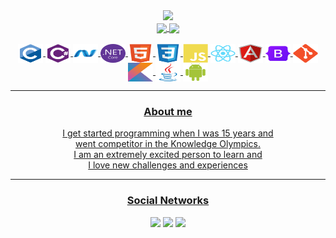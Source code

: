 
<div align="center">
    <img src="https://readme-typing-svg.herokuapp.com?color=%230C8CFF&size=22&center=true&multiline=true&width=570&height=60&lines=Welcome+to+my+repository;+my+name+is+Thiago+Yuri.;"/>
<div>
  <a href="https://github.com/ThiagoYuri">
  <img align="center"height="180em" src="https://github-readme-stats.vercel.app/api?username=ThiagoYuri&show_icons=true&theme=react&include_all_commits=true&count_private=false"/> 
  <img align="center" height="180em" src="https://github-readme-stats.vercel.app/api/top-langs/?username=ThiagoYuri&layout=compact&langs_count=7&theme=react"/>
</div>

<div style="display: inline_block"><br> 
  <img align="center" alt="Th-c" height="30" width="40" src="https://raw.githubusercontent.com/devicons/devicon/master/icons/c/c-original.svg">
  <img align="center" alt="Th-csharp" height="30" width="40" src="https://raw.githubusercontent.com/devicons/devicon/master/icons/csharp/csharp-plain.svg">  
  <img align="center" alt="Th-dot-net" height="30" width="40" src="https://raw.githubusercontent.com/devicons/devicon/master/icons/dot-net/dot-net-original.svg">
  <img align="center" alt="Th-java" height="30" width="40" src="https://raw.githubusercontent.com/devicons/devicon/master/icons/dotnetcore/dotnetcore-original.svg">  
  
  <img align="center" alt="Th-HTML" height="30" width="40" src="https://raw.githubusercontent.com/devicons/devicon/master/icons/html5/html5-original.svg">
  <img align="center" alt="Th-CSS" height="30" width="40" src="https://raw.githubusercontent.com/devicons/devicon/master/icons/css3/css3-original.svg">
  
  <img align="center" alt="Th-Js" height="30" width="40" src="https://raw.githubusercontent.com/devicons/devicon/master/icons/javascript/javascript-plain.svg">
  <img align="center" alt="Th-java" height="30" width="40" src="https://raw.githubusercontent.com/devicons/devicon/master/icons/react/react-original.svg">
  <img align="center" alt="Th-java" height="30" width="40" src="https://raw.githubusercontent.com/devicons/devicon/master/icons/angularjs/angularjs-original.svg">  
  <img align="center" alt="Th-java" height="30" width="40" src="https://raw.githubusercontent.com/devicons/devicon/master/icons/bootstrap/bootstrap-original.svg">  
  
  <img align="center" alt="Th-github" height="30" width="40" src="https://raw.githubusercontent.com/devicons/devicon/master/icons/git/git-original.svg">
  <img align="center" alt="Th-kotlin" height="30" width="40" src="https://raw.githubusercontent.com/devicons/devicon/master/icons/kotlin/kotlin-original.svg">
  <img align="center" alt="Th-java" height="30" width="40" src="https://raw.githubusercontent.com/devicons/devicon/master/icons/java/java-original.svg">    
  <img align="center" alt="Th-java" height="30" width="40" src="https://raw.githubusercontent.com/devicons/devicon/master/icons/android/android-original.svg">    

  
</div>
 
  
 <hr>
  <h3 align="center">About me</h3>
    <div align="center">   
        <tr align="left"> 
            <th>
                I get started programming when I was 15 years and</br>
                went competitor in the Knowledge Olympics.</br>
                I am an extremely excited person to learn and</br>
                I love new challenges and experiences</br>
            </th>
        </tr>
      </div>
 <hr>
  <h3>Social Networks</h3>
  <div> 
  <a href="https://instagram.com/thiagoyuri.1" target="_blank"><img src="https://img.shields.io/badge/-Instagram-%23E4405F?style=for-the-badge&logo=instagram&logoColor=white" target="_blank"></a> 
  <a href = "mailto:thiagoyur0109@"><img src="https://img.shields.io/badge/Gmail-D14836?style=for-the-badge&logo=gmail&logoColor=white" target="_blank"></a>
  <a href="https://www.linkedin.com/in/thiago-yuri-1b467b206/" target="_blank"><img src="https://img.shields.io/badge/-LinkedIn-%230077B5?style=for-the-badge&logo=linkedin&logoColor=white" target="_blank"></a>   
</div>

  
</div>
